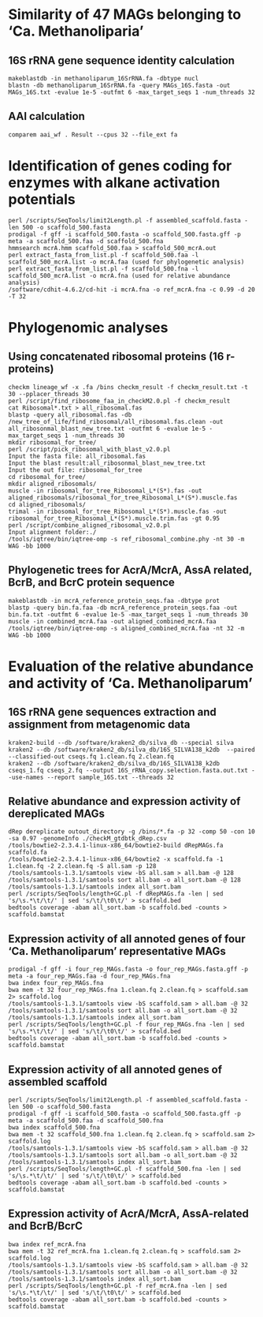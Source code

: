 # Similarity of 47 MAGs belonging to ‘Ca. Methanoliparia’

## 16S rRNA gene sequence identity calculation

```
makeblastdb -in methanoliparum_16SrRNA.fa -dbtype nucl
blastn -db methanoliparum_16SrRNA.fa -query MAGs_16S.fasta -out MAGs_16S.txt -evalue 1e-5 -outfmt 6 -max_target_seqs 1 -num_threads 32
```

## AAI calculation

```
comparem aai_wf . Result --cpus 32 --file_ext fa
```

# Identification of genes coding for enzymes with alkane activation potentials

```
perl /scripts/SeqTools/limit2Length.pl -f assembled_scaffold.fasta -len 500 -o scaffold_500.fasta 
prodigal -f gff -i scaffold_500.fasta -o scaffold_500.fasta.gff -p meta -a scaffold_500.faa -d scaffold_500.fna
hmmsearch mcrA.hmm scaffold_500.faa > scaffold_500_mcrA.out
perl extract_fasta_from_list.pl -f scaffold_500.faa -l scaffold_500_mcrA.list -o mcrA.faa (used for phylogenetic analysis)
perl extract_fasta_from_list.pl -f scaffold_500.fna -l scaffold_500_mcrA.list -o mcrA.fna (used for relative abundance analysis)
/software/cdhit-4.6.2/cd-hit -i mcrA.fna -o ref_mcrA.fna -c 0.99 -d 20 -T 32
```

# Phylogenomic analyses

## Using concatenated ribosomal proteins (16 r-proteins)

```
checkm lineage_wf -x .fa /bins checkm_result -f checkm_result.txt -t 30 --pplacer_threads 30
perl /script/find_ribosome_faa_in_checkM2.0.pl -f checkm_result
cat Ribosomal*.txt > all_ribosomal.fas
blastp -query all_ribosomal.fas -db /new_tree_of_life/find_ribosomal/all_ribosomal.fas.clean -out all_ribosonmal_blast_new_tree.txt -outfmt 6 -evalue 1e-5 -max_target_seqs 1 -num_threads 30
mkdir ribosomal_for_tree/
perl /script/pick_ribosomal_with_blast_v2.0.pl
Input the fasta file: all_ribosomal.fas
Input the blast result:all_ribosonmal_blast_new_tree.txt
Input the out file: ribosomal_for_tree
cd ribosomal_for_tree/
mkdir aligned_ribosomals/
muscle -in ribosomal_for_tree_Ribosomal_L*(S*).fas -out aligned_ribosomals/ribosomal_for_tree_Ribosomal_L*(S*).muscle.fas
cd aligned_ribosomals/
trimal -in ribosomal_for_tree_Ribosomal_L*(S*).muscle.fas -out ribosomal_for_tree_Ribosomal_L*(S*).muscle.trim.fas -gt 0.95
perl /script/combine_aligned_ribosomal_v2.0.pl
Input alignment folder:./
/tools/iqtree/bin/iqtree-omp -s ref_ribosomal_combine.phy -nt 30 -m WAG -bb 1000
```

## Phylogenetic trees for AcrA/McrA, AssA related, BcrB, and BcrC protein sequence

```
makeblastdb -in mcrA_reference_protein_seqs.faa -dbtype prot
blastp -query bin.fa.faa -db mcrA_reference_protein_seqs.faa -out bin.fa.txt -outfmt 6 -evalue 1e-5 -max_target_seqs 1 -num_threads 30
muscle -in combined_mcrA.faa -out aligned_combined_mcrA.faa
/tools/iqtree/bin/iqtree-omp -s aligned_combined_mcrA.faa -nt 32 -m WAG -bb 1000
```

# Evaluation of the relative abundance and activity of ‘Ca. Methanoliparum’

## 16S rRNA gene sequences extraction and assignment from metagenomic data

```
kraken2-build --db /software/kraken2_db/silva_db --special silva
kraken2 --db /software/kraken2_db/silva_db/16S_SILVA138_k2db  --paired --classified-out cseqs.fq 1.clean.fq 2.clean.fq
kraken2 --db /software/kraken2_db/silva_db/16S_SILVA138_k2db  cseqs_1.fq cseqs_2.fq --output 16S_rRNA_copy.selection.fasta.out.txt --use-names --report sample_16S.txt --threads 32 
```

## Relative abundance and expression activity of dereplicated MAGs

```
dRep dereplicate outout_directory -g /bins/*.fa -p 32 -comp 50 -con 10 -sa 0.97 -genomeInfo ./checkM_gtdbtk_dRep.csv
/tools/bowtie2-2.3.4.1-linux-x86_64/bowtie2-build dRepMAGs.fa scaffold.fa
/tools/bowtie2-2.3.4.1-linux-x86_64/bowtie2 -x scaffold.fa -1 1.clean.fq -2 2.clean.fq -S all.sam -p 128
/tools/samtools-1.3.1/samtools view -bS all.sam > all.bam -@ 128
/tools/samtools-1.3.1/samtools sort all.bam -o all_sort.bam -@ 128
/tools/samtools-1.3.1/samtools index all_sort.bam
perl /scripts/SeqTools/length+GC.pl -f dRepMAGs.fa -len | sed 's/\s.*\t/\t/' | sed 's/\t/\t0\t/' > scaffold.bed
bedtools coverage -abam all_sort.bam -b scaffold.bed -counts > scaffold.bamstat
```

## Expression activity of all annoted genes of four ‘Ca. Methanoliparum’ representative MAGs

```
prodigal -f gff -i four_rep_MAGs.fasta -o four_rep_MAGs.fasta.gff -p meta -a four_rep_MAGs.faa -d four_rep_MAGs.fna
bwa index four_rep_MAGs.fna
bwa mem -t 32 four_rep_MAGs.fna 1.clean.fq 2.clean.fq > scaffold.sam 2> scaffold.log
/tools/samtools-1.3.1/samtools view -bS scaffold.sam > all.bam -@ 32
/tools/samtools-1.3.1/samtools sort all.bam -o all_sort.bam -@ 32
/tools/samtools-1.3.1/samtools index all_sort.bam
perl /scripts/SeqTools/length+GC.pl -f four_rep_MAGs.fna -len | sed 's/\s.*\t/\t/' | sed 's/\t/\t0\t/' > scaffold.bed
bedtools coverage -abam all_sort.bam -b scaffold.bed -counts > scaffold.bamstat
```

## Expression activity of all annoted genes of assembled scaffold

```
perl /scripts/SeqTools/limit2Length.pl -f assembled_scaffold.fasta -len 500 -o scaffold_500.fasta 
prodigal -f gff -i scaffold_500.fasta -o scaffold_500.fasta.gff -p meta -a scaffold_500.faa -d scaffold_500.fna
bwa index scaffold_500.fna
bwa mem -t 32 scaffold_500.fna 1.clean.fq 2.clean.fq > scaffold.sam 2> scaffold.log
/tools/samtools-1.3.1/samtools view -bS scaffold.sam > all.bam -@ 32
/tools/samtools-1.3.1/samtools sort all.bam -o all_sort.bam -@ 32
/tools/samtools-1.3.1/samtools index all_sort.bam
perl /scripts/SeqTools/length+GC.pl -f scaffold_500.fna -len | sed 's/\s.*\t/\t/' | sed 's/\t/\t0\t/' > scaffold.bed
bedtools coverage -abam all_sort.bam -b scaffold.bed -counts > scaffold.bamstat
```

## Expression activity of AcrA/McrA, AssA-related and BcrB/BcrC

```
bwa index ref_mcrA.fna
bwa mem -t 32 ref_mcrA.fna 1.clean.fq 2.clean.fq > scaffold.sam 2> scaffold.log
/tools/samtools-1.3.1/samtools view -bS scaffold.sam > all.bam -@ 32
/tools/samtools-1.3.1/samtools sort all.bam -o all_sort.bam -@ 32
/tools/samtools-1.3.1/samtools index all_sort.bam
perl /scripts/SeqTools/length+GC.pl -f ref_mcrA.fna -len | sed 's/\s.*\t/\t/' | sed 's/\t/\t0\t/' > scaffold.bed
bedtools coverage -abam all_sort.bam -b scaffold.bed -counts > scaffold.bamstat
```
